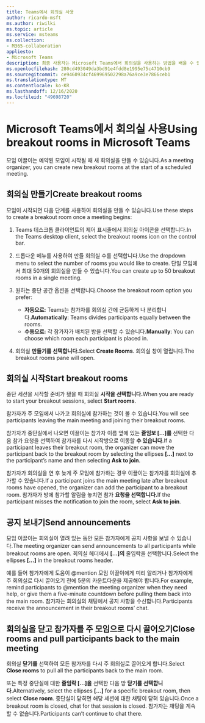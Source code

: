 ```yaml
---
title: Teams에서 회의실 사용
author: ricardo-msft
ms.author: riwilki
ms.topic: article
ms.service: msteams
ms.collection:
- M365-collaboration
appliesto:
- Microsoft Teams
description: 최종 사용자는 Microsoft Teams에서 회의실을 사용하는 방법을 배울 수 있습니다.
ms.openlocfilehash: 280cd493049da3bd91e4fdd8e1995e75c4710cb9
ms.sourcegitcommit: ce9460934cf469969502298a76a9ce3e7866ceb1
ms.translationtype: MT
ms.contentlocale: ko-KR
ms.lasthandoff: 12/16/2020
ms.locfileid: "49698720"
---
```

# <a name="using-breakout-rooms-in-microsoft-teams"></a><span data-ttu-id="9ed93-103">Microsoft Teams에서 회의실 사용</span><span class="sxs-lookup"><span data-stu-id="9ed93-103">Using breakout rooms in Microsoft Teams</span></span>

<span data-ttu-id="9ed93-104">모임 이끌이는 예약된 모임이 시작될 때 새 회의실을 만들 수 있습니다.</span><span class="sxs-lookup"><span data-stu-id="9ed93-104">As a meeting organizer, you can create new breakout rooms at the start of a scheduled meeting.</span></span>

## <a name="create-breakout-rooms"></a><span data-ttu-id="9ed93-105">회의실 만들기</span><span class="sxs-lookup"><span data-stu-id="9ed93-105">Create breakout rooms</span></span>

<span data-ttu-id="9ed93-106">모임이 시작되면 다음 단계를 사용하여 회의실을 만들 수 있습니다.</span><span class="sxs-lookup"><span data-stu-id="9ed93-106">Use these steps to create a breakout room once a meeting begins:</span></span>

1. <span data-ttu-id="9ed93-107">Teams 데스크톱 클라이언트의 제어 표시줄에서 회의실 아이콘을 선택합니다.</span><span class="sxs-lookup"><span data-stu-id="9ed93-107">In the Teams desktop client, select the breakout rooms icon on the control bar.</span></span>

2. <span data-ttu-id="9ed93-108">드롭다운 메뉴를 사용하여 만들 회의실 수를 선택합니다.</span><span class="sxs-lookup"><span data-stu-id="9ed93-108">Use the dropdown menu to select the number of rooms you would like to create.</span></span> <span data-ttu-id="9ed93-109">단일 모임에서 최대 50개의 회의실을 만들 수 있습니다.</span><span class="sxs-lookup"><span data-stu-id="9ed93-109">You can create up to 50 breakout rooms in a single meeting.</span></span>

3. <span data-ttu-id="9ed93-110">원하는 중단 공간 옵션을 선택합니다.</span><span class="sxs-lookup"><span data-stu-id="9ed93-110">Choose the breakout room option you prefer:</span></span>

    - <span data-ttu-id="9ed93-111">**자동으로:** Teams는 참가자를 회의실 간에 균등하게 나 분리합니다.</span><span class="sxs-lookup"><span data-stu-id="9ed93-111">**Automatically**: Teams divides participants equally between the rooms.</span></span>
    - <span data-ttu-id="9ed93-112">**수동으로:** 각 참가자가 배치된 방을 선택할 수 있습니다.</span><span class="sxs-lookup"><span data-stu-id="9ed93-112">**Manually**: You can choose which room each participant is placed in.</span></span>

4. <span data-ttu-id="9ed93-113">회의실 **만들기를 선택합니다.**</span><span class="sxs-lookup"><span data-stu-id="9ed93-113">Select **Create Rooms**.</span></span> <span data-ttu-id="9ed93-114">회의실 창이 열립니다.</span><span class="sxs-lookup"><span data-stu-id="9ed93-114">The breakout rooms pane will open.</span></span>

## <a name="start-breakout-rooms"></a><span data-ttu-id="9ed93-115">회의실 시작</span><span class="sxs-lookup"><span data-stu-id="9ed93-115">Start breakout rooms</span></span>

<span data-ttu-id="9ed93-116">중단 세션을 시작할 준비가 됐을 때 회의실 **시작을 선택합니다.**</span><span class="sxs-lookup"><span data-stu-id="9ed93-116">When you are ready to start your breakout sessions, select **Start rooms**.</span></span>

<span data-ttu-id="9ed93-117">참가자가 주 모임에서 나가고 회의실에 참가하는 것이 볼 수 있습니다.</span><span class="sxs-lookup"><span data-stu-id="9ed93-117">You will see participants leaving the main meeting and joining their breakout rooms.</span></span>

<span data-ttu-id="9ed93-118">참가자가 중단실에서 나오면 이끌이는 참가자 이름 옆에 있는 **줄임보 [...]를** 선택한 다음 참가 요청을 선택하여 참가자를 다시 시작방으로 이동할 **수 있습니다.**</span><span class="sxs-lookup"><span data-stu-id="9ed93-118">If a participant leaves their breakout room, the organizer can move the participant back to the breakout room by selecting the ellipses **[…]** next to the participant’s name and then selecting **Ask to join**.</span></span>

<span data-ttu-id="9ed93-119">참가자가 회의실을 연 후 늦게 주 모임에 참가하는 경우 이끌이는 참가자를 회의실에 추가할 수 있습니다.</span><span class="sxs-lookup"><span data-stu-id="9ed93-119">If a participant joins the main meeting late after breakout rooms have opened, the organizer can add the participant to a breakout room.</span></span> <span data-ttu-id="9ed93-120">참가자가 방에 참가할 알림을 놓치면 참가 **요청을 선택합니다.**</span><span class="sxs-lookup"><span data-stu-id="9ed93-120">If the participant misses the notification to join the room, select **Ask to join**.</span></span>

## <a name="send-announcements"></a><span data-ttu-id="9ed93-121">공지 보내기</span><span class="sxs-lookup"><span data-stu-id="9ed93-121">Send announcements</span></span>

<span data-ttu-id="9ed93-122">모임 이끌이는 회의실이 열려 있는 동안 모든 참가자에게 공지 사항을 보낼 수 있습니다.</span><span class="sxs-lookup"><span data-stu-id="9ed93-122">The meeting organizer can send announcements to all participants while breakout rooms are open.</span></span> <span data-ttu-id="9ed93-123">회의실 헤더에서 **[...]의** 줄임락을 선택합니다.</span><span class="sxs-lookup"><span data-stu-id="9ed93-123">Select the ellipses **[…]** in the breakout rooms header.</span></span>

<span data-ttu-id="9ed93-124">예를 들어 참가자에게 도움이 @mention 모임 이끌이에게 미리 알리거나 참가자에게 주 회의실로 다시 끌어오기 전에 5분의 카운트다운을 제공해야 합니다.</span><span class="sxs-lookup"><span data-stu-id="9ed93-124">For example, remind participants to @mention the meeting organizer when they need help, or give them a five-minute countdown before pulling them back into the main room.</span></span>
<span data-ttu-id="9ed93-125">참가자는 회의실의 채팅에서 공지 사항을 수신합니다.</span><span class="sxs-lookup"><span data-stu-id="9ed93-125">Participants receive the announcement in their breakout rooms’ chat.</span></span>

## <a name="close-rooms-and-pull-participants-back-to-the-main-meeting"></a><span data-ttu-id="9ed93-126">회의실을 닫고 참가자를 주 모임으로 다시 끌어오기</span><span class="sxs-lookup"><span data-stu-id="9ed93-126">Close rooms and pull participants back to the main meeting</span></span>

<span data-ttu-id="9ed93-127">회의실 **닫기를** 선택하여 모든 참가자를 다시 주 회의실로 끌어오게 합니다.</span><span class="sxs-lookup"><span data-stu-id="9ed93-127">Select **Close rooms** to pull all the participants back to the main room.</span></span>

<span data-ttu-id="9ed93-128">또는 특정 중단실에 대한 **줄임락 [...]을** 선택한 다음 방 **닫기를 선택합니다.**</span><span class="sxs-lookup"><span data-stu-id="9ed93-128">Alternatively, select the ellipses **[…]** for a specific breakout room, then select **Close room**.</span></span>
<span data-ttu-id="9ed93-129">중단실이 닫히면 해당 세션에 대한 채팅이 닫혀 있습니다.</span><span class="sxs-lookup"><span data-stu-id="9ed93-129">Once a breakout room is closed, chat for that session is closed.</span></span> <span data-ttu-id="9ed93-130">참가자는 채팅을 계속할 수 없습니다.</span><span class="sxs-lookup"><span data-stu-id="9ed93-130">Participants can’t continue to chat there.</span></span>
